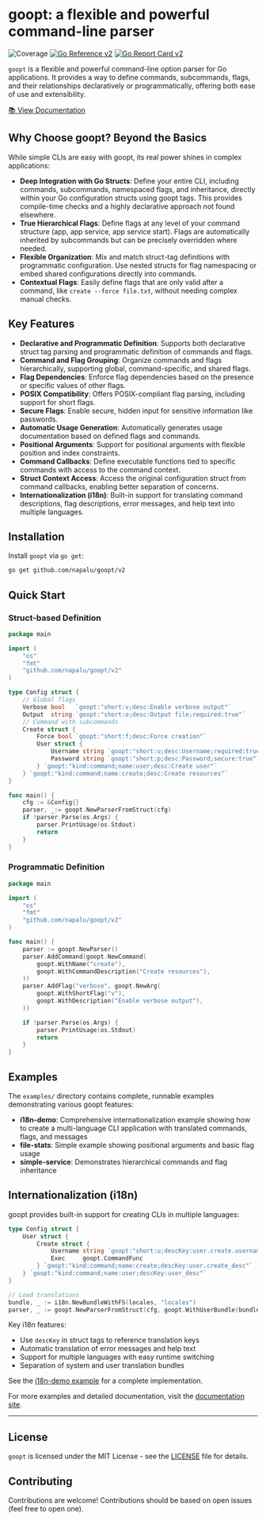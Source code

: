 # goopt: a flexible and powerful command-line parser

![Coverage](https://img.shields.io/badge/Coverage-83.7%25-brightgreen)
[![Go Reference v2](https://pkg.go.dev/badge/github.com/napalu/goopt/v2.svg)](https://pkg.go.dev/github.com/napalu/goopt/v2)
[![Go Report Card v2](https://goreportcard.com/badge/github.com/napalu/goopt)](https://goreportcard.com/report/github.com/napalu/goopt/v2)


`goopt` is a flexible and powerful command-line option parser for Go applications. It provides a way to define commands, subcommands, flags, and their relationships declaratively or programmatically, offering both ease of use and extensibility.

[📚 View Documentation](https://napalu.github.io/goopt)

## Why Choose goopt? Beyond the Basics

While simple CLIs are easy with goopt, its real power shines in complex applications:
- **Deep Integration with Go Structs**: Define your entire CLI, including commands, subcommands, namespaced flags, and inheritance, directly within your Go configuration structs using goopt tags. This provides compile-time checks and a highly declarative approach not found elsewhere.
- **True Hierarchical Flags**: Define flags at any level of your command structure (app, app service, app service start). Flags are automatically inherited by subcommands but can be precisely overridden where needed.
- **Flexible Organization**: Mix and match struct-tag definitions with programmatic configuration. Use nested structs for flag namespacing or embed shared configurations directly into commands.
- **Contextual Flags**: Easily define flags that are only valid after a command, like `create --force file.txt`, without needing complex manual checks.

## Key Features

- **Declarative and Programmatic Definition**: Supports both declarative struct tag parsing and programmatic definition of commands and flags.
- **Command and Flag Grouping**: Organize commands and flags hierarchically, supporting global, command-specific, and shared flags.
- **Flag Dependencies**: Enforce flag dependencies based on the presence or specific values of other flags.
- **POSIX Compatibility**: Offers POSIX-compliant flag parsing, including support for short flags.
- **Secure Flags**: Enable secure, hidden input for sensitive information like passwords.
- **Automatic Usage Generation**: Automatically generates usage documentation based on defined flags and commands.
- **Positional Arguments**: Support for positional arguments with flexible position and index constraints.
- **Command Callbacks**: Define executable functions tied to specific commands with access to the command context.
- **Struct Context Access**: Access the original configuration struct from command callbacks, enabling better separation of concerns.
- **Internationalization (i18n)**: Built-in support for translating command descriptions, flag descriptions, error messages, and help text into multiple languages.

## Installation

Install `goopt` via `go get`:

```bash
go get github.com/napalu/goopt/v2
```

## Quick Start

### Struct-based Definition

```go
package main

import (
    "os"
    "fmt"
    "github.com/napalu/goopt/v2"
)

type Config struct {
    // Global flags
    Verbose bool   `goopt:"short:v;desc:Enable verbose output"`
    Output  string `goopt:"short:o;desc:Output file;required:true"`
    // Command with subcommands
    Create struct {
        Force bool `goopt:"short:f;desc:Force creation"`
        User struct {
            Username string `goopt:"short:u;desc:Username;required:true"`
            Password string `goopt:"short:p;desc:Password;secure:true"`
        } `goopt:"kind:command;name:user;desc:Create user"`
    } `goopt:"kind:command;name:create;desc:Create resources"`
}

func main() {
    cfg := &Config{}
    parser, _:= goopt.NewParserFromStruct(cfg)
    if !parser.Parse(os.Args) {
        parser.PrintUsage(os.Stdout)
        return
    }
}
```

### Programmatic Definition

```go
package main

import (
    "os"
    "fmt"
    "github.com/napalu/goopt/v2"
)   

func main() {
    parser := goopt.NewParser()
    parser.AddCommand(goopt.NewCommand(
        goopt.WithName("create"),
        goopt.WithCommandDescription("Create resources"),
    ))
    parser.AddFlag("verbose", goopt.NewArg(
        goopt.WithShortFlag("v"),
        goopt.WithDescription("Enable verbose output"),
    ))

    if !parser.Parse(os.Args) {
        parser.PrintUsage(os.Stdout)
        return
    }
}
```

## Examples

The `examples/` directory contains complete, runnable examples demonstrating various goopt features:

- **i18n-demo**: Comprehensive internationalization example showing how to create a multi-language CLI application with translated commands, flags, and messages
- **file-stats**: Simple example showing positional arguments and basic flag usage
- **simple-service**: Demonstrates hierarchical commands and flag inheritance

## Internationalization (i18n)

goopt provides built-in support for creating CLIs in multiple languages:

```go
type Config struct {
    User struct {
        Create struct {
            Username string `goopt:"short:u;descKey:user.create.username_desc;required:true"`
            Exec     goopt.CommandFunc
        } `goopt:"kind:command;name:create;descKey:user.create_desc"`
    } `goopt:"kind:command;name:user;descKey:user_desc"`
}

// Load translations
bundle, _ := i18n.NewBundleWithFS(locales, "locales")
parser, _ := goopt.NewParserFromStruct(cfg, goopt.WithUserBundle(bundle))
```

Key i18n features:
- Use `descKey` in struct tags to reference translation keys
- Automatic translation of error messages and help text
- Support for multiple languages with easy runtime switching
- Separation of system and user translation bundles

See the [i18n-demo example](examples/i18n-demo) for a complete implementation.

For more examples and detailed documentation, visit the [documentation site](https://napalu.github.io/goopt).

---

## License

`goopt` is licensed under the MIT License - see the [LICENSE](LICENSE) file for details.

## Contributing

Contributions are welcome! Contributions should be based on open issues (feel free to open one).

